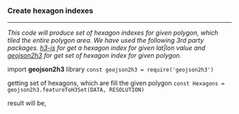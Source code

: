 ### Create hexagon indexes
---
*This code will produce set of hexagon indexes for given polygon, which tiled the entire polygon area. We have used the following 3rd party packages.  [h3-js](https://github.com/uber/h3-js) for get a hexagon index for given lat|lon value and [geojson2h3](https://github.com/uber/geojson2h3) for get set of hexagon index for given polygon.*

import **geojson2h3** library
```const geojson2h3 = require('geojson2h3')```

getting set of hexagons, which are fill the given polygon
```const Hexagons = geojson2h3.featureToH3Set(DATA, RESOLUTION)```

result will be,



